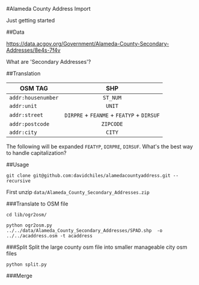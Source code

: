 #Alameda County Address Import

Just getting started

##Data


https://data.acgov.org/Government/Alameda-County-Secondary-Addresses/8e4s-7f4v

What are 'Secondary Addresses'?

##Translation

| OSM TAG           | SHP                                       |
| ------------------|:-----------------------------------------:|
| `addr:housenumber`| `ST_NUM`        					        |
| `addr:unit`       | `UNIT`                                    |
| `addr:street`     | `DIRPRE` +  `FEANME` + `FEATYP` + `DIRSUF`|
| `addr:postcode`   | `ZIPCODE`                                 |
| `addr:city`       | `CITY`         					        |

The following will be expanded `FEATYP`, `DIRPRE`, `DIRSUF`.
What's the best way to handle capitalization?

##Usage

`git clone git@github.com:davidchiles/alamedacountyaddress.git --recursive`

First unzip `data/Alameda_County_Secondary_Addresses.zip`

###Translate to OSM file

`cd lib/ogr2osm/`

`python ogr2osm.py ../../data/Alameda_County_Secondary_Addresses/SPAD.shp  -o ../../acaddress.osm -t acaddress`

###Split
Split the large county osm file into smaller manageable city osm files

`python split.py`

###Merge